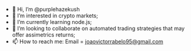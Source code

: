 - 👋 Hi, I’m @purplehazekush
- 👀 I’m interested in crypto markets;
- 🌱 I’m currently learning node.js;
- 💞️ I’m looking to collaborate on automated trading strategies that may offer assimetrics returns;
- 📫 How to reach me: Email = joaovictorrabelo95@gmail.com

<!---
purplehazekush/purplehazekush is a ✨ special ✨ repository because its `README.md` (this file) appears on your GitHub profile.
You can click the Preview link to take a look at your changes.
--->
